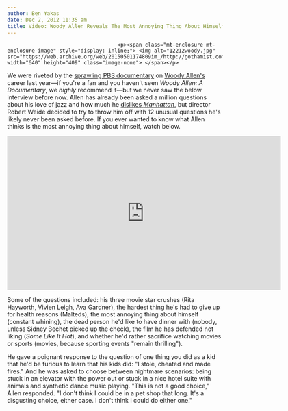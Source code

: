 ```yaml
---
author: Ben Yakas
date: Dec 2, 2012 11:35 am
title: Video: Woody Allen Reveals The Most Annoying Thing About Himself
---
```


	
										<p><span class="mt-enclosure mt-enclosure-image" style="display: inline;"> <img alt="12212woody.jpg" src="https://web.archive.org/web/20150501174809im_/http://gothamist.com/attachments/byakas/12212woody.jpg" width="640" height="409" class="image-none"> </span></p>

<p>We were riveted by the <a href="https://web.archive.org/web/20150501174809/http://gothamist.com/2011/11/16/epic_woody_allen_documentary_will_f.php">sprawling PBS documentary</a> on <a href="https://web.archive.org/web/20150501174809/http://gothamist.com/tags/woodyallen">Woody Allen&apos;s</a> career last year&#x2014;if you&apos;re a fan and you haven&apos;t seen <em>Woody Allen: A Documentary</em>, we <em>highly</em> recommend it&#x2014;but we never saw the below interview before now. Allen has already been asked a million questions about his love of jazz and how much he <a href="https://web.archive.org/web/20150501174809/http://gothamist.com/2011/08/01/woody_allen_thinks_annie_hall_is_ok.php">dislikes <em>Manhattan</em></a>, but director Robert Weide decided to try to throw him off with 12 unusual questions he&apos;s likely never been asked before. If you ever wanted to know what Allen thinks is the most annoying thing about himself, watch below.</p>

<p><iframe width="640" height="360" src="https://web.archive.org/web/20150501174809if_/http://www.youtube.com/embed/hpniYxRjX3o" frameborder="0" allowfullscreen></iframe></p>

<p>Some of the questions included: his three movie star crushes (Rita Hayworth, Vivien Leigh, Ava Gardner), the hardest thing he&apos;s had to give up for health reasons (Malteds), the most annoying thing about himself (constant whining), the dead person he&apos;d like to have dinner with (nobody, unless Sidney Bechet picked up the check), the film he has defended not liking (<em>Some Like It Hot</em>), and whether he&apos;d rather sacrifice watching movies or sports (movies, because sporting events &quot;remain thrilling&quot;). </p>

<p>He gave a poignant response to the question of one thing you did as a kid that he&apos;d be furious to learn that his kids did: &quot;I stole, cheated and made fires.&quot; And he was asked to choose between nightmare scenarios: being stuck in an elevator with the power out or stuck in a nice hotel suite with animals and synthetic dance music playing. &quot;This is not a good choice,&quot; Allen responded. &quot;I don&apos;t think I could be in a pet shop that long. It&apos;s a disgusting choice, either case. I don&apos;t think I could do either one.&quot; </p>					
										
									
				
